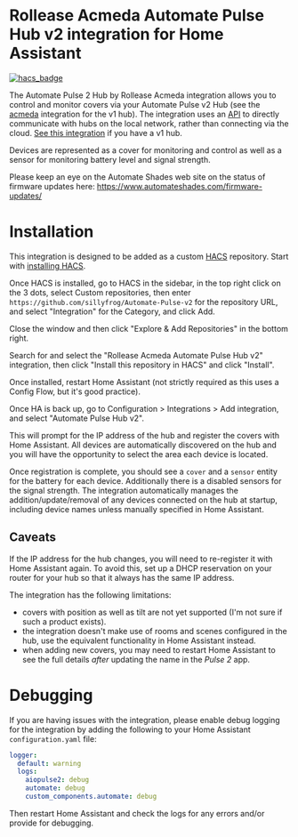 # Rollease Acmeda Automate Pulse Hub v2 integration for Home Assistant

[![hacs_badge](https://img.shields.io/badge/HACS-Default-orange.svg)](https://github.com/custom-components/hacs)

The Automate Pulse 2 Hub by Rollease Acmeda integration allows you to control and monitor covers via your Automate Pulse v2 Hub (see the [acmeda](/integrations/acmeda) integration for the v1 hub). The integration uses an [API](https://pypi.org/project/aiopulse2/) to directly communicate with hubs on the local network, rather than connecting via the cloud. [See this integration](https://www.home-assistant.io/integrations/acmeda/) if you have a v1 hub.

Devices are represented as a cover for monitoring and control as well as a sensor for monitoring battery level and signal strength.

Please keep an eye on the Automate Shades web site on the status of firmware updates here: https://www.automateshades.com/firmware-updates/

# Installation

This integration is designed to be added as a custom [HACS](https://hacs.xyz/) repository. Start with [installing HACS](https://hacs.xyz/docs/installation/prerequisites).

Once HACS is installed, go to HACS in the sidebar, in the top right click on the 3 dots, select Custom repositories, then enter `https://github.com/sillyfrog/Automate-Pulse-v2` for the repository URL, and select "Integration" for the Category, and click Add.

Close the window and then click "Explore & Add Repositories" in the bottom right.

Search for and select the "Rollease Acmeda Automate Pulse Hub v2" integration, then click "Install this repository in HACS" and click "Install".

Once installed, restart Home Assistant (not strictly required as this uses a Config Flow, but it's good practice).

Once HA is back up, go to Configuration > Integrations > Add integration, and select "Automate Pulse Hub v2".

This will prompt for the IP address of the hub and register the covers with Home Assistant. All devices are automatically discovered on the hub and you will have the opportunity to select the area each device is located.

Once registration is complete, you should see a `cover` and a `sensor` entity for the battery for each device. Additionally there is a disabled sensors for the signal strength. The integration automatically manages the addition/update/removal of any devices connected on the hub at startup, including device names unless manually specified in Home Assistant.

## Caveats

If the IP address for the hub changes, you will need to re-register it with Home Assistant again. To avoid this, set up a DHCP reservation on your router for your hub so that it always has the same IP address.

The integration has the following limitations:

- covers with position as well as tilt are not yet supported (I'm not sure if such a product exists).
- the integration doesn't make use of rooms and scenes configured in the hub, use the equivalent functionality in Home Assistant instead.
- when adding new covers, you may need to restart Home Assistant to see the full details _after_ updating the name in the *Pulse 2* app.

# Debugging

If you are having issues with the integration, please enable debug logging for the integration by adding the following to your Home Assistant `configuration.yaml` file:

```yaml
logger:
  default: warning
  logs:
    aiopulse2: debug
    automate: debug
    custom_components.automate: debug
```

Then restart Home Assistant and check the logs for any errors and/or provide for debugging.